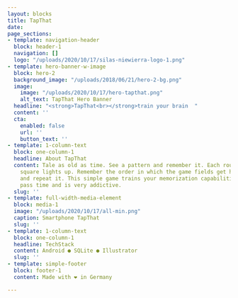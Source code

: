 ```yaml
---
layout: blocks
title: TapThat
date: 
page_sections:
- template: navigation-header
  block: header-1
  navigation: []
  logo: "/uploads/2020/10/17/silas-niewierra-logo-1.png"
- template: hero-banner-w-image
  block: hero-2
  background_image: "/uploads/2018/06/21/hero-2-bg.png"
  image:
    image: "/uploads/2020/10/17/hero-tapthat.png"
    alt_text: TapThat Hero Banner
  headline: "<strong>TapThat<br></strong>train your brain  "
  content: ''
  cta:
    enabled: false
    url: ''
    button_text: ''
- template: 1-column-text
  block: one-column-1
  headline: About TapThat
  content: Tale as old as time. See a pattern and remember it. Each round one more
    square lights up. Remember the order in which the game fields get highlighted
    and repeat it. This simple game trains your memorization capabilities, helps to
    pass time and is very addictive.
  slug: ''
- template: full-width-media-element
  block: media-1
  image: "/uploads/2020/10/17/all-min.png"
  caption: Smartphone TapThat
  slug: ''
- template: 1-column-text
  block: one-column-1
  headline: TechStack
  content: Android ● SQLite ● Illustrator
  slug: ''
- template: simple-footer
  block: footer-1
  content: Made with ❤︎ in Germany

---
```

